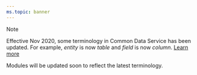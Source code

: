```yaml
---
ms.topic: banner
---
```

> [!NOTE]
> Effective Nov 2020, some terminology in Common Data Service has been updated. For example, *entity* is now *table* and *field* is now *column*. [Learn more](https://go.microsoft.com/fwlink/?linkid=2147247)
>
> Modules will be updated soon to reflect the latest terminology.

